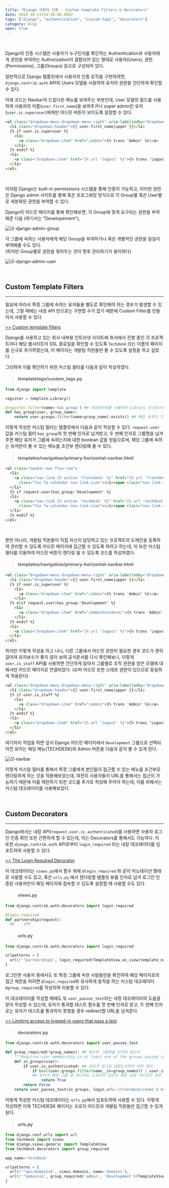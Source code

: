 ```yaml
---
title: "Django 사용자 인증 - Custom template filters & decorators"
date: 2019-10-11T19:58:00.000Z
tags: ["django", "authentication", "custom-tags", "decorators"]
category: blog
open: true
---
```


<br />

Django의 인증 시스템은 사용자가 누구인지를 확인하는 Authentication과 사용자에게 권한을 부여하는 Authorization이 결합되어 있는 형태로 사용자(Users), 권한(Permissions), 그룹(Groups) 등으로 구성되어 있다.  

일반적으로 Django 템플릿에서 사용자의 인증 로직을 구현하려면, `django.contrib.auth` API의 Users 모델을 사용하여 유저의 권한을 간단하게 확인할 수 있다. 

아래 코드는 Navbar의 드랍다운 메뉴를 보여주는 부분인데, User 모델의 필드를 사용하여 사용자의 이름(`user.first_name`)을 보여주거나 super admin인 유저(`user.is_superuser`)에게만 어드민 버튼이 보이도록 설정할 수 있다.  

```html
<ul class="dropdown-menu dropdown-menu-right" aria-labelledby="dropdownMenuButton">
  <li class="dropdown-header">{{ user.first_name|upper }}</li>
  {% if user.is_superuser %}
    <li>
      <a class="dropdown-item" href="/admin">{% trans 'Admin' %}</a>
    </li>
  {% endif %}
  <li>
    <a class="dropdown-item" href="{% url 'logout' %}">{% trans 'Logout' %}</a>
  </li>
</ul>
```

<br />

이처럼 Django는 built-in permissions 시스템을 통해 인증이 가능하고, 이러한 권한은 Django admin 사이트를 통해 혹은 프로그래밍 방식으로 각 Group별 혹은 User별로 세분화된 권한을 부여할 수 있다.  

Django의 어드민 페이지를 통해 확인해보면, 각 Group에 맞게 요구되는 권한을 부여해준 다음 (여기서는 "Developement"), 

![i2-django-admin-group](/assets/i2-django-admin-group.png)

각 그룹에 속하는 사용자에게 해당 Group을 부여하거나 혹은 개별적인 권한을 일일이 부여해줄 수도 있다.  
(하지만 Group별로 권한을 묶어두는 것이 향후 관리하기가 용이하다) 

![i2-django-admin-user](/assets/i2-django-admin-user.png)

<br />

## Custom Template Filters

---

필요에 따라서 특정 그룹에 속하는 유저들을 별도로 확인해야 하는 경우가 발생할 수 있는데, 그럴 때에는 내장 API 만으로는 구현할 수가 없기 때문에 Custom Filter를 만들어서 사용할 수 있다.  

[>> Custom template filters](https://docs.djangoproject.com/en/3.0/howto/custom-template-tags/)

Django를 사용하고 있는 회사 내부용 인트라넷 사이트에 회사에서 진행 중인 각 프로젝트마다 해당 웹사이트의 SSL 종료일을 확인할 수 있도록 `Techdesk` 라는 이름의 페이지를 신규로 추가하였는데, 이 페이지는 개발팀 직원들만 볼 수 있도록 설정을 하고 싶었다.  

그리하여 이를 확인하기 위한 커스텀 필터를 다음과 같이 작성하였다.

> #### templatetags/custom_tags.py

```py
from django import template

register = template.Library()

@register.filter(name='has_group') ## 데코레이터를 사용하여 Library 인스턴스에 해당 필터 등록
def has_group(user, group_name):
    return user.groups.filter(name=group_name).exists() ## 해당 유저가 그룹에 속하는지 boolean 값으로 리턴
```

이렇게 작성한 커스텀 필터는 템플릿에서 다음과 같이 작성할 수 있다. `request.user` 값을 커스텀 필터 `has_group`의 첫 번째 인자로 넘겨받고, 두 번째 인자로 그룹명을 넘겨주면 해당 유저가 그룹에 속하는지에 대한 boolean 값을 얻음으로써, 해당 그룹에 속하는 유저만이 볼 수 있는 메뉴를 조건부 렌더링해 줄 수 있다.

> #### templates/navigation/primary-horizontal-navbar.html

```html
<ul class="navbar-nav flex-row">
  <li>
    <a class="nav-link {% active 'frontdesk' %}" href="{% url 'frontdesk:rooms' %}"><i
      class="fas fa-calendar nav-link-icon"></i><span class="nav-link-txt">{% trans 'frontdesk' %}</span></a>
  </li>
  {% if request.user|has_group:'Development' %}
  <li>
    <a class="nav-link {% active 'techdesk' %}" href="{% url 'techdesk:domains' %}"><i
      class="fas fa-calendar nav-link-icon"></i><span class="nav-link-txt">{% trans 'techdesk' %}</span></a>
  </li>
  {% endif %}
</ul>
```

<br />

뿐만 아니라, 개발팀 직원들이 직접 자신이 담당하고 있는 프로젝트의 도메인을 등록하여 관리할 수 있도록 어드민 페이지에 접근할 수 있도록 하려고 하는데, 이 또한 커스텀 필터를 이용하여 어드민 버튼이 렌더링 될 수 있도록 코드를 작성하였다.  

> #### templates/navigation/primary-horizontal-navbar.html

```html
<ul class="dropdown-menu dropdown-menu-right" aria-labelledby="dropdownMenuButton">
  <li class="dropdown-header">{{ user.first_name|upper }}</li>
  {% if user.is_superuser %}
    <li>
      <a class="dropdown-item" href="/admin">{% trans 'Admin' %}</a>
    </li>
  {% elif request.user|has_group:'Development' %}
    <li>
      <a class="dropdown-item" href="/admintechdesk/">{% trans 'Admin' %}</a>
    </li>
  {% endif %}
  <li>
    <a class="dropdown-item" href="{% url 'logout' %}">{% trans 'Logout' %}</a>
  </li>
</ul>
```

하지만 이렇게 작성을 하고 나니, 다른 그룹에서 어드민 권한이 필요한 경우 코드가 괜히 길어져 유지보수가 좋지 않아 보여 공식문서를 다시 확인해보니, 이렇게 `user.is_staff` API를 사용하면 간단하게 알아서 그룹별로 조작 권한을 받은 모델에 대해서만 어드민 페이지로 연결되었다. (슈퍼 어드민 또한 스태프 권한이 있으므로 동일하게 적용된다)  

```html
<ul class="dropdown-menu dropdown-menu-right" aria-labelledby="dropdownMenuButton">
  <li class="dropdown-header">{{ user.first_name|upper }}</li>
  {% if user.is_staff %}
    <li>
      <a class="dropdown-item" href="/admin">{% trans 'Admin' %}</a>
    </li>
  {% endif %}
  <li>
    <a class="dropdown-item" href="{% url 'logout' %}">{% trans 'Logout' %}</a>
  </li>
</ul>
```

여기까지 작업을 하면 앞서 Django 어드민 페이지에서 `Development` 그룹으로 선택되어진 유저는 해당 메뉴(TECHDESK)와 Admin 버튼을 다음과 같이 볼 수 있게 된다.

![i2-navbar](/assets/i2-navbar.png)

이렇게 커스텀 필터를 통해서 특정 그룹에게 본인들이 접근할 수 있는 메뉴를 조건부로 렌더링하게 하는 것을 적용해보았는데, 여전히 사용자들이 URL을 통해서는 접근이 가능하기 때문에 이를 제한하기 위한 코드를 추가로 작성해 주어야 하는데, 이를 위해서는 커스텀 데코레이터를 사용해보았다.

<br />

## Custom Decorators

---

Django에서는 내장 API(`request.user.is_authenticated`)를 사용하면 사용자 로그인 인증 확인 또한 간편하게 할 수 있는데, 이는 Decorators를 통해서도 가능하다. 이 또한 `django.contrib.auth` API로부터 `login_required` 라는 내장 데코레이터를 임포트하여 사용할 수 있다.  

[>> The Login Required Decorator](https://docs.djangoproject.com/en/3.0/topics/auth/default/#the-login-required-decorator)

이 데코레이터는 `views.py`에서 함수 위에  `@login_required` 와 같이 어노테이션 형태로 사용할 수도 있고, 혹은 `urls.py` 에서 렌더링할 템플릿 뷰를 인자로 넘겨 로그인 인증된 사용자만이 해당 페이지에 접속할 수 있도록 설정할 때 사용할 수도 있다.  

> #### views.py

```py
from django.contrib.auth.decorators import login_required

@login_required
def partnership(request):
  ## ...생략
```

> #### urls.py

```py
from django.contrib.auth.decorators import login_required

urlpatterns = [
  url(r'^partnership$', login_required(TemplateView.as_view(template_name='frontdesk/partnership.html')), name='partnership'),
]
```

로그인한 사용자 중에서도 또 특정 그룹에 속한 사람들만을 확인하여 해당 페이지로의 접근 제한을 하려면 `@login_required`와 유사하게 동작을 하는 커스텀 데코레이터 `@group_required`를 작성하여 이용할 수 있다.  

이 데코레이터를 작성할 때에도 또 `user_passes_test`라는 내장 데코레이터의 도움을 받아 작성할 수 있는데, 유저가 통과할 테스트 함수를 첫 번째 인자로 받고, 두 번째 인자로는 유저가 테스트를 통과하지 못했을 경우 redirect할 URL을 넘겨준다.

[>> Limiting access to logged-in users that pass a test](https://docs.djangoproject.com/en/3.0/topics/auth/default/#limiting-access-to-logged-in-users-that-pass-a-test)

> #### decorators.py

```py
from django.contrib.auth.decorators import user_passes_test

def group_required(*group_names): ## 복수의 그룹명을 인자로 받는다
    """Requires user membership in at least one of the groups passed in."""
    def in_groups(user):
        if user.is_authenticated: ## 유저가 로그인 되었는지부터 먼저 체크
            if bool(user.groups.filter(name__in=group_names)) | user.is_superuser: 
            ## 유저가 해당 그룹 중 하나라도 소속되어 있던지 혹은 슈퍼 어드민인 경우
                return True
        return False
    return user_passes_test(in_groups, login_url='/frontdesk/rooms') ## 테스트 통과 못할 경우 메인 페이지로 이동
```

이렇게 작성한 커스텀 데코레이터는 `urls.py`에서 임포트하여 사용할 수 있다. 이렇게 작성하면 이제 TECHDESK 페이지는 오로지 어드민과 개발팀 직원들만 접근할 수 있게 된다.

> #### urls.py

```py
from django.conf.urls import url
from techdesk import views
from django.views.generic import TemplateView
from techdesk.decorators import group_required

app_name='techdesk'

urlpatterns = [
  url(r'^api/domains$', views.domains, name='domains'),
  url(r'^domains$', group_required('admin', 'Development')(TemplateView.as_view(template_name='techdesk/domains.html')), name='domains'),
]
```
